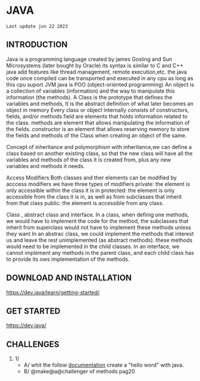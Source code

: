 # JAVA
` Last update jun 22 2023 `
## INTRODUCTION
Java is a programming language created by james Gosling and Sun Microsystems (later bought by Oracle) 
its syntax is similar to C and C++
java add features like thread management, remote execution,etc.
the java code once compiled can be transported and executed in any cpu as long as this cpu suport JVM 
java is POO (object-oriented programming)
An object is a collection of variables (information) and the way to manipulate this information (the methods).
A Class is the prototype that defines the variables and methods, It is the abstract definition of what later becomes an object in memory
Every class or object internally consists of constructors, fields, and/or methods
field are elements that holds information related to the class.
methods are element that allows manipulating the information of the fields.
constructor is an element that allows reserving memory to store the fields and methods of the Class when creating an object of the same.

Concept of inheritance and polymorphism
with inheritance,we can define a class based on another existing class, so that the new class will have all the variables and methods of the class it is created from, plus any new variables and methods it needs.

Access Modifiers
Both classes and ther elements can be modified by acccess modifiers we have three types of modifiers
private: the element is only accessible within the class it is in
protected: the element is only accessible from the class it is in, as well as from subclasses that inherit from that class
public: the element is accessible from any class.

Class , abstract class and interface.
In a class, when definig one methods, we would have to implement the code
for the method, the subclasses that inherit from superclass would not have to implement these methods unless they want
In an abstrac class, we could implement the methods that interest us and leave the rest unimplemented (as abstract methods). these methods would need to be implemented in the child classes.
In an interface, we cannot implement any methods in the parent class, and each child class has to provide its ows implementation of the methods.

## DOWNLOAD AND INSTALLATION
https://dev.java/learn/getting-started/

## GET STARTED
https://dev.java/

## CHALLENGES
1. 1/
   -  A/  whit the follow <a href="https://dev.java/learn/getting-started/">documentation</a> create a "hello word" with java.
   -  B/  @make@a@challenger of methods pag20




